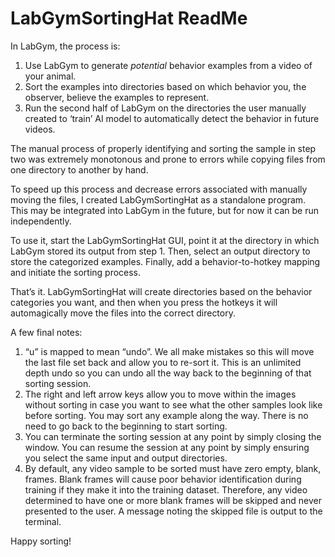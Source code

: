 # LabGymSortingHat ReadMe

In LabGym, the process is:
1. Use LabGym to generate *potential* behavior examples from a video of your animal.
2. Sort the examples into directories based on which behavior you, the observer, believe the examples to represent. 
3. Run the second half of LabGym on the directories the user manually created to ‘train’ AI model to automatically detect the behavior in future videos. 

The manual process of properly identifying and sorting the sample in step two was extremely monotonous and prone to errors while copying files from one directory to another by hand. 

To speed up this process and decrease errors associated with manually moving the files, I created LabGymSortingHat as a standalone program. This may be integrated into LabGym in the future, but for now it can be run independently. 

To use it, start the LabGymSortingHat GUI, point it at the directory in which LabGym stored its output from step 1. Then, select an output directory to store the categorized examples. Finally, add a behavior-to-hotkey mapping and initiate the sorting process.  

That’s it. LabGymSortingHat will create directories based on the behavior categories you want, and then when you press the hotkeys it will automagically move the files into the correct directory.  

A few final notes:
1. “u” is mapped to mean “undo”.  We all make mistakes so this will move the last file set back and allow you to re-sort it. This is an unlimited depth undo so you can undo all the way back to the beginning of that sorting session.
2. The right and left arrow keys allow you to move within the images without sorting in case you want to see what the other samples look like before sorting. You may sort any example along the way. There is no need to go back to the beginning to start sorting.
3. You can terminate the sorting session at any point by simply closing the window. You can resume the session at any point by simply ensuring you select the same input and output directories.
4. By default, any video sample to be sorted must have zero empty, blank, frames. Blank frames will cause poor behavior identification during training if they make it into the training dataset. Therefore, any video determined to have one or more blank frames will be skipped and never presented to the user. A message noting the skipped file is output to the terminal.

Happy sorting!
 
